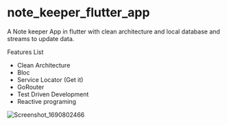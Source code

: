 # note_keeper_flutter_app

A Note keeper App in flutter with clean architecture and local database and streams to update data.

Features List
* Clean Architecture
* Bloc
* Service Locator (Get it)
* GoRouter
* Test Driven Development
* Reactive programing

![Screenshot_1690802466](https://github.com/namankk/note_keeper_flutter_app/assets/42471501/5e113395-7d84-4d70-8b6d-54f70c52ede2)

